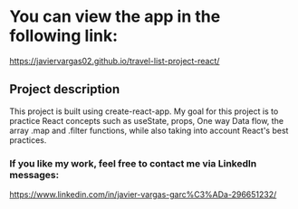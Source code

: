 # You can view the app in the following link:

https://javiervargas02.github.io/travel-list-project-react/

## Project description

This project is built using create-react-app. My goal for this project is to practice React concepts such as useState, props, One way Data flow, the array .map and .filter functions, while also taking into account React's best practices.

### If you like my work, feel free to contact me via LinkedIn messages: 
https://www.linkedin.com/in/javier-vargas-garc%C3%ADa-296651232/
